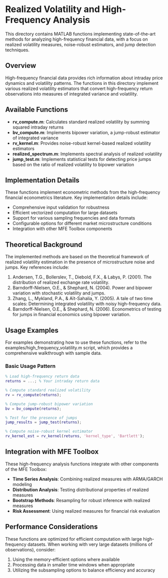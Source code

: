 # Realized Volatility and High-Frequency Analysis

This directory contains MATLAB functions implementing state-of-the-art methods for analyzing high-frequency financial data, with a focus on realized volatility measures, noise-robust estimators, and jump detection techniques.

## Overview

High-frequency financial data provides rich information about intraday price dynamics and volatility patterns. The functions in this directory implement various realized volatility estimators that convert high-frequency return observations into measures of integrated variance and volatility.

## Available Functions

- **rv_compute.m**: Calculates standard realized volatility by summing squared intraday returns
- **bv_compute.m**: Implements bipower variation, a jump-robust estimator of integrated variance
- **rv_kernel.m**: Provides noise-robust kernel-based realized volatility estimators
- **realized_spectrum.m**: Implements spectral analysis of realized volatility
- **jump_test.m**: Implements statistical tests for detecting price jumps based on the ratio of realized volatility to bipower variation

## Implementation Details

These functions implement econometric methods from the high-frequency financial econometrics literature. Key implementation details include:

- Comprehensive input validation for robustness
- Efficient vectorized computation for large datasets
- Support for various sampling frequencies and data formats
- Configurable options for different market microstructure conditions
- Integration with other MFE Toolbox components

## Theoretical Background

The implemented methods are based on the theoretical framework of realized volatility estimation in the presence of microstructure noise and jumps. Key references include:

1. Andersen, T.G., Bollerslev, T., Diebold, F.X., & Labys, P. (2001). The distribution of realized exchange rate volatility.
2. Barndorff-Nielsen, O.E., & Shephard, N. (2004). Power and bipower variation with stochastic volatility and jumps.
3. Zhang, L., Mykland, P.A., & Aït-Sahalia, Y. (2005). A tale of two time scales: Determining integrated volatility with noisy high-frequency data.
4. Barndorff-Nielsen, O.E., & Shephard, N. (2006). Econometrics of testing for jumps in financial economics using bipower variation.

## Usage Examples

For examples demonstrating how to use these functions, refer to the examples/high_frequency_volatility.m script, which provides a comprehensive walkthrough with sample data.

### Basic Usage Pattern

```matlab
% Load high-frequency return data
returns = ...; % Your intraday return data

% Compute standard realized volatility
rv = rv_compute(returns);

% Compute jump-robust bipower variation
bv = bv_compute(returns);

% Test for the presence of jumps
jump_results = jump_test(returns);

% Compute noise-robust kernel estimator
rv_kernel_est = rv_kernel(returns, 'kernel_type', 'Bartlett');
```

## Integration with MFE Toolbox

These high-frequency analysis functions integrate with other components of the MFE Toolbox:

- **Time Series Analysis**: Combining realized measures with ARMA/GARCH modeling
- **Distribution Analysis**: Testing distributional properties of realized measures
- **Bootstrap Methods**: Resampling for robust inference with realized measures
- **Risk Assessment**: Using realized measures for financial risk evaluation

## Performance Considerations

These functions are optimized for efficient computation with large high-frequency datasets. When working with very large datasets (millions of observations), consider:

1. Using the memory-efficient options where available
2. Processing data in smaller time windows when appropriate
3. Utilizing the subsampling options to balance efficiency and accuracy